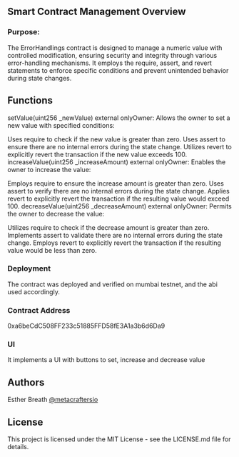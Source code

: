 ## Smart Contract Management Overview

### Purpose:
The ErrorHandlings contract is designed to manage a numeric value with controlled modification, ensuring security and integrity through various error-handling mechanisms. It employs the require, assert, and revert statements to enforce specific conditions and prevent unintended behavior during state changes.

## Functions


setValue(uint256 _newValue) external onlyOwner: Allows the owner to set a new value with specified conditions:

Uses require to check if the new value is greater than zero.
Uses assert to ensure there are no internal errors during the state change.
Utilizes revert to explicitly revert the transaction if the new value exceeds 100.
increaseValue(uint256 _increaseAmount) external onlyOwner: Enables the owner to increase the value:

Employs require to ensure the increase amount is greater than zero.
Uses assert to verify there are no internal errors during the state change.
Applies revert to explicitly revert the transaction if the resulting value would exceed 100.
decreaseValue(uint256 _decreaseAmount) external onlyOwner: Permits the owner to decrease the value:

Utilizes require to check if the decrease amount is greater than zero.
Implements assert to validate there are no internal errors during the state change.
Employs revert to explicitly revert the transaction if the resulting value would be less than zero.

### Deployment
The contract was deployed and verified on mumbai testnet, and the abi used accordingly.

### Contract Address
0xa6beCdC508FF233c51885FFD58fE3A1a3b6d6Da9

### UI

It implements a UI with buttons to set, increase and decrease value

## Authors

Esther Breath
[@metacraftersio](https://twitter.com/EstherBreath10)

## License

This project is licensed under the MIT License - see the LICENSE.md file for details.
